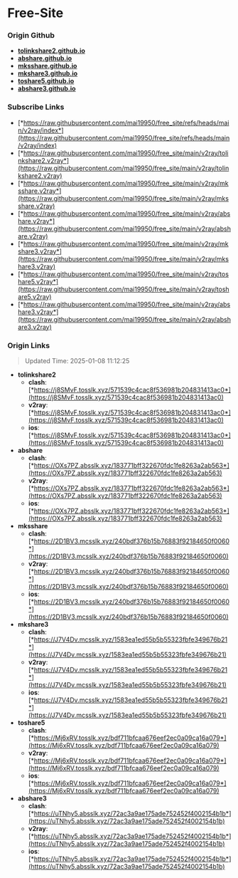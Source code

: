 # Free-Site

### Origin Github

- [**tolinkshare2.github.io**](https://github.com/tolinkshare2/tolinkshare2.github.io)
- [**abshare.github.io**](https://github.com/abshare/abshare.github.io)
- [**mksshare.github.io**](https://github.com/mksshare/mksshare.github.io)
- [**mkshare3.github.io**](https://github.com/mkshare3/mkshare3.github.io)
- [**toshare5.github.io**](https://github.com/toshare5/toshare5.github.io)
- [**abshare3.github.io**](https://github.com/abshare3/abshare3.github.io)

### Subscribe Links

- [*https://raw.githubusercontent.com/mai19950/free_site/refs/heads/main/v2ray/index*](https://raw.githubusercontent.com/mai19950/free_site/refs/heads/main/v2ray/index)
- [*https://raw.githubusercontent.com/mai19950/free_site/main/v2ray/tolinkshare2.v2ray*](https://raw.githubusercontent.com/mai19950/free_site/main/v2ray/tolinkshare2.v2ray)
- [*https://raw.githubusercontent.com/mai19950/free_site/main/v2ray/mksshare.v2ray*](https://raw.githubusercontent.com/mai19950/free_site/main/v2ray/mksshare.v2ray)
- [*https://raw.githubusercontent.com/mai19950/free_site/main/v2ray/abshare.v2ray*](https://raw.githubusercontent.com/mai19950/free_site/main/v2ray/abshare.v2ray)
- [*https://raw.githubusercontent.com/mai19950/free_site/main/v2ray/mkshare3.v2ray*](https://raw.githubusercontent.com/mai19950/free_site/main/v2ray/mkshare3.v2ray)
- [*https://raw.githubusercontent.com/mai19950/free_site/main/v2ray/toshare5.v2ray*](https://raw.githubusercontent.com/mai19950/free_site/main/v2ray/toshare5.v2ray)
- [*https://raw.githubusercontent.com/mai19950/free_site/main/v2ray/abshare3.v2ray*](https://raw.githubusercontent.com/mai19950/free_site/main/v2ray/abshare3.v2ray)

### Origin Links

> Updated Time: 2025-01-08 11:12:25

- **tolinkshare2**
  - **clash**: [*https://j8SMvF.tosslk.xyz/571539c4cac8f536981b204831413ac0*](https://j8SMvF.tosslk.xyz/571539c4cac8f536981b204831413ac0)
  - **v2ray**: [*https://j8SMvF.tosslk.xyz/571539c4cac8f536981b204831413ac0*](https://j8SMvF.tosslk.xyz/571539c4cac8f536981b204831413ac0)
  - **ios**: [*https://j8SMvF.tosslk.xyz/571539c4cac8f536981b204831413ac0*](https://j8SMvF.tosslk.xyz/571539c4cac8f536981b204831413ac0)
- **abshare**
  - **clash**: [*https://OXs7PZ.absslk.xyz/183771bff322670fdc1fe8263a2ab563*](https://OXs7PZ.absslk.xyz/183771bff322670fdc1fe8263a2ab563)
  - **v2ray**: [*https://OXs7PZ.absslk.xyz/183771bff322670fdc1fe8263a2ab563*](https://OXs7PZ.absslk.xyz/183771bff322670fdc1fe8263a2ab563)
  - **ios**: [*https://OXs7PZ.absslk.xyz/183771bff322670fdc1fe8263a2ab563*](https://OXs7PZ.absslk.xyz/183771bff322670fdc1fe8263a2ab563)
- **mksshare**
  - **clash**: [*https://2D1BV3.mcsslk.xyz/240bdf376b15b76883f92184650f0060*](https://2D1BV3.mcsslk.xyz/240bdf376b15b76883f92184650f0060)
  - **v2ray**: [*https://2D1BV3.mcsslk.xyz/240bdf376b15b76883f92184650f0060*](https://2D1BV3.mcsslk.xyz/240bdf376b15b76883f92184650f0060)
  - **ios**: [*https://2D1BV3.mcsslk.xyz/240bdf376b15b76883f92184650f0060*](https://2D1BV3.mcsslk.xyz/240bdf376b15b76883f92184650f0060)
- **mkshare3**
  - **clash**: [*https://J7V4Dv.mcsslk.xyz/1583ea1ed55b5b55323fbfe349676b21*](https://J7V4Dv.mcsslk.xyz/1583ea1ed55b5b55323fbfe349676b21)
  - **v2ray**: [*https://J7V4Dv.mcsslk.xyz/1583ea1ed55b5b55323fbfe349676b21*](https://J7V4Dv.mcsslk.xyz/1583ea1ed55b5b55323fbfe349676b21)
  - **ios**: [*https://J7V4Dv.mcsslk.xyz/1583ea1ed55b5b55323fbfe349676b21*](https://J7V4Dv.mcsslk.xyz/1583ea1ed55b5b55323fbfe349676b21)
- **toshare5**
  - **clash**: [*https://Mj6xRV.tosslk.xyz/bdf711bfcaa676eef2ec0a09ca16a079*](https://Mj6xRV.tosslk.xyz/bdf711bfcaa676eef2ec0a09ca16a079)
  - **v2ray**: [*https://Mj6xRV.tosslk.xyz/bdf711bfcaa676eef2ec0a09ca16a079*](https://Mj6xRV.tosslk.xyz/bdf711bfcaa676eef2ec0a09ca16a079)
  - **ios**: [*https://Mj6xRV.tosslk.xyz/bdf711bfcaa676eef2ec0a09ca16a079*](https://Mj6xRV.tosslk.xyz/bdf711bfcaa676eef2ec0a09ca16a079)
- **abshare3**
  - **clash**: [*https://uTNhy5.absslk.xyz/72ac3a9ae175ade752452f4002154b1b*](https://uTNhy5.absslk.xyz/72ac3a9ae175ade752452f4002154b1b)
  - **v2ray**: [*https://uTNhy5.absslk.xyz/72ac3a9ae175ade752452f4002154b1b*](https://uTNhy5.absslk.xyz/72ac3a9ae175ade752452f4002154b1b)
  - **ios**: [*https://uTNhy5.absslk.xyz/72ac3a9ae175ade752452f4002154b1b*](https://uTNhy5.absslk.xyz/72ac3a9ae175ade752452f4002154b1b)
